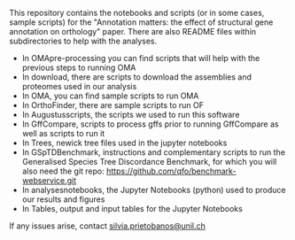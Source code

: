 This repository contains the notebooks and scripts (or in some cases, sample scripts) for the "Annotation matters: the effect of structural gene annotation on orthology" paper.
There are also README files within subdirectories to help with the analyses.

- In OMApre-processing you can find scripts that will help with the previous steps to running OMA
- In download, there are scripts to download the assemblies and proteomes used in our analysis
- In OMA, you can find sample scripts to run OMA
- In OrthoFinder, there are sample scripts to run OF
- In Augustusscripts, the scripts we used to run this software
- In GffCompare, scripts to process gffs prior to running GffCompare as well as scripts to run it
- In Trees, newick tree files used in the jupyter notebooks
- In GSpTDBenchmark, instructions and complementary scripts to run the Generalised Species Tree Discordance Benchmark, for which you will also need the git repo: https://github.com/qfo/benchmark-webservice.git
- In analysesnotebooks, the Jupyter Notebooks (python) used to produce our results and figures
- In Tables, output and input tables for the Jupyter Notebooks

If any issues arise, contact silvia.prietobanos@unil.ch
